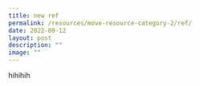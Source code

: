 ```yaml
---
title: new ref
permalink: /resources/move-resource-category-2/ref/
date: 2022-09-12
layout: post
description: ""
image: ""
---
```

hihihih